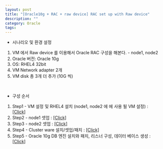 ```yaml
---
layout: post
title: "[Oracle10g + RAC + raw device] RAC set up with Raw device"
description: ""
category: Oracle
tags:
---
```


>
* 시나리오 및 환경 설정
1. VM 에서 Raw device 를 이용해서 Oracle RAC 구성을 해본다. - node1, node2
1. Oracle 버전: Oracle 10g
1. OS:  RHEL4 32bit
1. VM Network adapter 2개
1. VM disk 총 3개 더 추가 (10G 씩)

<br>

>
* 구성 순서 
1. Step1 - VM 설정 및 RHEL4 설치 (node1, node2 에 에 사용 될 VM 설정) : <a href="http://ann-moon.tistory.com/20" target="_new">[Click]</a>
1. Step2 - node1 셋업 : <a href="http://ann-moon.tistory.com/21" target="_new">[Click]</a>
1. Step3 - node2 셋업 : <a href="http://ann-moon.tistory.com/22" target="_new">[Click]</a>
1. Step4 - Cluster ware 설치/셋업/패치 : <a href="http://ann-moon.tistory.com/23" target="_new">[Click]</a>
1. Step5 - Oracle 10g DB 엔진 설치와 패치, 리스너 구성, 데이터 베이스 생성 : <a href="http://ann-moon.tistory.com/24" target="_new">[Click]</a>


